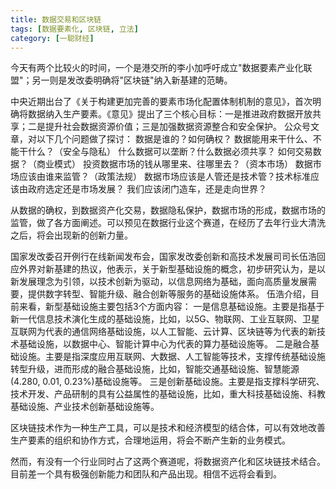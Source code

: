 ```yaml
---
title: 数据交易和区块链
tags: [数据要素化, 区块链, 立法]
category: [一聪财经]
---
```


今天有两个比较火的时间，一个是港交所的李小加呼吁成立"数据要素产业化联盟"；另一则是发改委明确将"区块链"纳入新基建的范畴。

中央近期出台了《关于构建更加完善的要素市场化配置体制机制的意见》，首次明确将数据纳入生产要素。《意见》提出了三个核心目标：一是推进政府数据开放共享；二是提升社会数据资源价值；三是加强数据资源整合和安全保护。
公众号文章，对以下几个问题做了探讨：
数据是谁的？如何确权？
数据能用来干什么、不能干什么？（安全与隐私）
什么数据可以垄断？什么数据必须共享？
如何交易数据？（商业模式）
投资数据市场的钱从哪里来、往哪里去？（资本市场）
数据市场应该由谁来监管？（政策法规）
数据市场应该是人管还是技术管？技术标准应该由政府选定还是市场发展？
我们应该闭门造车，还是走向世界？

从数据的确权，到数据资产化交易，数据隐私保护，数据市场的形成，数据市场的监管，做了各方面阐述。可以预见在数据行业这个赛道，在经历了去年行业大清洗之后，将会出现新的创新力量。

国家发改委召开例行在线新闻发布会，国家发改委创新和高技术发展司司长伍浩回应外界对新基建的热议，他表示，关于新型基础设施的概念，初步研究认为，是以新发展理念为引领，以技术创新为驱动，以信息网络为基础，面向高质量发展需要，提供数字转型、智能升级、融合创新等服务的基础设施体系。
伍浩介绍，目前来看，新型基础设施主要包括3个方面内容：
一是信息基础设施。主要是指基于新一代信息技术演化生成的基础设施，比如，以5G、物联网、工业互联网、卫星互联网为代表的通信网络基础设施，以人工智能、云计算、区块链等为代表的新技术基础设施，以数据中心、智能计算中心为代表的算力基础设施等。
二是融合基础设施。主要是指深度应用互联网、大数据、人工智能等技术，支撑传统基础设施转型升级，进而形成的融合基础设施，比如，智能交通基础设施、智慧能源(4.280, 0.01, 0.23%)基础设施等。
三是创新基础设施。主要是指支撑科学研究、技术开发、产品研制的具有公益属性的基础设施，比如，重大科技基础设施、科教基础设施、产业技术创新基础设施等。

区块链技术作为一种生产工具，可以是技术和经济模型的结合体，可以有效地改善生产要素的组织和协作方式，合理地运用，将会不断产生新的业务模式。

然而，有没有一个行业同时占了这两个赛道呢，将数据资产化和区块链技术结合。目前差一个具有极强创新能力和团队和产品出现。相信不远将会看到。
